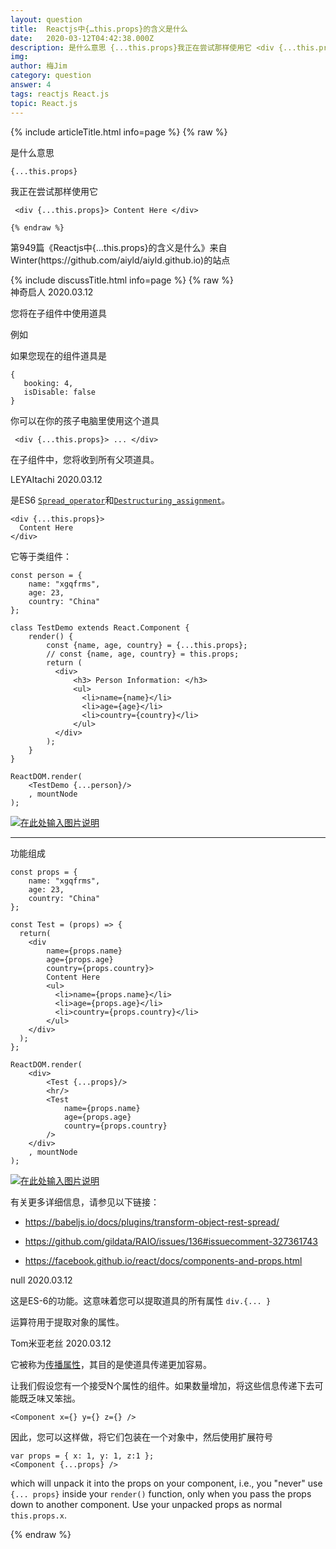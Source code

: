 ```yaml
---
layout: question
title:  Reactjs中{…this.props}的含义是什么
date:   2020-03-12T04:42:38.000Z
description: 是什么意思 {...this.props}我正在尝试那样使用它 <div {...this.props}> Content Here </d...
img: 
author: 梅Jim
category: question
answer: 4
tags: reactjs React.js
topic: React.js
---
```

<div class="article-root">
  <div class="article">
    {% include articleTitle.html info=page %}
    {% raw %}
    <div class="article-content"><p><font style="vertical-align: inherit;"><font style="vertical-align: inherit;">是什么意思 </font></font></p>

<pre><code>{...this.props}
</code></pre>

<p><font style="vertical-align: inherit;"><font style="vertical-align: inherit;">我正在尝试那样使用它</font></font></p>

<pre><code> &lt;div {...this.props}&gt; Content Here &lt;/div&gt;
</code></pre></div>
    {% endraw %}
  </div>
  <p class="winter_mark">第949篇《Reactjs中{…this.props}的含义是什么》来自Winter(https://github.com/aiyld/aiyld.github.io)的站点</p>
  <div class="discuss-wrapper">
    {% include discussTitle.html info=page %}
    {% raw %}
    <div class="discuss-item">
        <div class="discuss-parent">
          <div class="discuss-meta">
            <span class="discuss-user">神奇启人</span>
            <span class="discuss-time">2020.03.12</span>
          </div>
          <div class="discuss-comment"><p><font style="vertical-align: inherit;"><font style="vertical-align: inherit;">您将在子组件中使用道具</font></font></p>

<p><font style="vertical-align: inherit;"><font style="vertical-align: inherit;">例如 </font></font></p>

<p><font style="vertical-align: inherit;"><font style="vertical-align: inherit;">如果您现在的组件道具是</font></font></p>

<pre><code>{<font></font>
   booking: 4,<font></font>
   isDisable: false<font></font>
}<font></font>
</code></pre>

<p><font style="vertical-align: inherit;"><font style="vertical-align: inherit;">你可以在你的孩子电脑里使用这个道具</font></font></p>

<pre><code> &lt;div {...this.props}&gt; ... &lt;/div&gt;
</code></pre>

<p><font style="vertical-align: inherit;"><font style="vertical-align: inherit;">在子组件中，您将收到所有父项道具。</font></font></p></div>
        </div></div><div class="discuss-item">
        <div class="discuss-parent">
          <div class="discuss-meta">
            <span class="discuss-user">LEYAItachi</span>
            <span class="discuss-time">2020.03.12</span>
          </div>
          <div class="discuss-comment"><p><font style="vertical-align: inherit;"><font style="vertical-align: inherit;">是ES6 </font></font><a href="https://developer.mozilla.org/en-US/docs/Web/JavaScript/Reference/Operators/Spread_operator" rel="noreferrer"><code>Spread_operator</code></a><font style="vertical-align: inherit;"><font style="vertical-align: inherit;">和</font></font><a href="https://developer.mozilla.org/en-US/docs/Web/JavaScript/Reference/Operators/Destructuring_assignment" rel="noreferrer"><code>Destructuring_assignment</code></a><font style="vertical-align: inherit;"><font style="vertical-align: inherit;">。</font></font></p>

<pre><code>&lt;div {...this.props}&gt;<font></font>
  Content Here<font></font>
&lt;/div&gt;<font></font>
</code></pre>

<p><font style="vertical-align: inherit;"><font style="vertical-align: inherit;">它等于类组件：</font></font></p>

<pre><code>const person = {<font></font>
    name: "xgqfrms",<font></font>
    age: 23,<font></font>
    country: "China"<font></font>
};<font></font>
<font></font>
class TestDemo extends React.Component {<font></font>
    render() {<font></font>
        const {name, age, country} = {...this.props};<font></font>
        // const {name, age, country} = this.props;<font></font>
        return (<font></font>
          &lt;div&gt;<font></font>
              &lt;h3&gt; Person Information: &lt;/h3&gt;<font></font>
              &lt;ul&gt;<font></font>
                &lt;li&gt;name={name}&lt;/li&gt;<font></font>
                &lt;li&gt;age={age}&lt;/li&gt;<font></font>
                &lt;li&gt;country={country}&lt;/li&gt;<font></font>
              &lt;/ul&gt;<font></font>
          &lt;/div&gt;<font></font>
        );<font></font>
    }<font></font>
}<font></font>
<font></font>
ReactDOM.render(<font></font>
    &lt;TestDemo {...person}/&gt;<font></font>
    , mountNode<font></font>
);<font></font>
</code></pre>

<p><a href="https://i.stack.imgur.com/MXG57.png" rel="noreferrer"><img src="https://i.stack.imgur.com/MXG57.png" alt="在此处输入图片说明"></a></p>

<hr>

<p><font style="vertical-align: inherit;"><font style="vertical-align: inherit;">功能组成</font></font></p>

<pre><code>const props = {<font></font>
    name: "xgqfrms",<font></font>
    age: 23,<font></font>
    country: "China"<font></font>
};<font></font>
<font></font>
const Test = (props) =&gt; {<font></font>
  return(<font></font>
    &lt;div<font></font>
        name={props.name}<font></font>
        age={props.age}<font></font>
        country={props.country}&gt;<font></font>
        Content Here<font></font>
        &lt;ul&gt;<font></font>
          &lt;li&gt;name={props.name}&lt;/li&gt;<font></font>
          &lt;li&gt;age={props.age}&lt;/li&gt;<font></font>
          &lt;li&gt;country={props.country}&lt;/li&gt;<font></font>
        &lt;/ul&gt;<font></font>
    &lt;/div&gt;<font></font>
  );<font></font>
};<font></font>
<font></font>
ReactDOM.render(<font></font>
    &lt;div&gt;<font></font>
        &lt;Test {...props}/&gt;<font></font>
        &lt;hr/&gt;<font></font>
        &lt;Test <font></font>
            name={props.name}<font></font>
            age={props.age}<font></font>
            country={props.country}<font></font>
        /&gt;<font></font>
    &lt;/div&gt;<font></font>
    , mountNode<font></font>
);<font></font>
</code></pre>

<p><a href="https://i.stack.imgur.com/3F1Ll.png" rel="noreferrer"><img src="https://i.stack.imgur.com/3F1Ll.png" alt="在此处输入图片说明"></a></p>

<p><font style="vertical-align: inherit;"><font style="vertical-align: inherit;">有关更多详细信息，请参见以下链接：</font></font></p>

<ul>
<li><p><a href="https://babeljs.io/docs/plugins/transform-object-rest-spread/" rel="noreferrer"><font style="vertical-align: inherit;"><font style="vertical-align: inherit;">https://babeljs.io/docs/plugins/transform-object-rest-spread/</font></font></a></p></li>
<li><p><a href="https://github.com/gildata/RAIO/issues/136#issuecomment-327361743" rel="noreferrer"><font style="vertical-align: inherit;"><font style="vertical-align: inherit;">https://github.com/gildata/RAIO/issues/136#issuecomment-327361743</font></font></a></p></li>
<li><p><a href="https://facebook.github.io/react/docs/components-and-props.html" rel="noreferrer"><font style="vertical-align: inherit;"><font style="vertical-align: inherit;">https://facebook.github.io/react/docs/components-and-props.html</font></font></a></p></li>
</ul></div>
        </div></div><div class="discuss-item">
        <div class="discuss-parent">
          <div class="discuss-meta">
            <span class="discuss-user">null</span>
            <span class="discuss-time">2020.03.12</span>
          </div>
          <div class="discuss-comment"><p><font style="vertical-align: inherit;"><font style="vertical-align: inherit;">这是ES-6的功能。</font><font style="vertical-align: inherit;">这意味着您可以提取道具的所有属性 
</font></font><code>div.{... }</code></p>

<p><font style="vertical-align: inherit;"><font style="vertical-align: inherit;">运算符用于提取对象的属性。</font></font></p></div>
        </div></div><div class="discuss-item">
        <div class="discuss-parent">
          <div class="discuss-meta">
            <span class="discuss-user">Tom米亚老丝</span>
            <span class="discuss-time">2020.03.12</span>
          </div>
          <div class="discuss-comment"><p><font style="vertical-align: inherit;"><font style="vertical-align: inherit;">它被称为</font></font><a href="http://facebook.github.io/react/docs/jsx-spread.html" rel="noreferrer"><font style="vertical-align: inherit;"><font style="vertical-align: inherit;">传播属性</font></font></a><font style="vertical-align: inherit;"><font style="vertical-align: inherit;">，其目的是使道具传递更加容易。</font></font></p>

<p><font style="vertical-align: inherit;"><font style="vertical-align: inherit;">让我们假设您有一个接受N个属性的组件。</font><font style="vertical-align: inherit;">如果数量增加，将这些信息传递下去可能既乏味又笨拙。</font></font></p>

<pre><code>&lt;Component x={} y={} z={} /&gt;
</code></pre>

<p><font style="vertical-align: inherit;"><font style="vertical-align: inherit;">因此，您可以这样做，将它们包装在一个对象中，然后使用扩展符号</font></font></p>

<pre><code>var props = { x: 1, y: 1, z:1 };<font></font>
&lt;Component {...props} /&gt;<font></font>
</code></pre>

<p>which will unpack it into the props on your component, i.e., you "never" use <code>{... props}</code> inside your <code>render()</code> function, only when you pass the props down to another component. Use your unpacked props as normal <code>this.props.x</code>.</p></div>
        </div></div>
    {% endraw %}
  </div>
<div>
